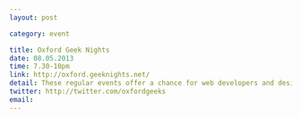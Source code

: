 ```yaml
---
layout: post

category: event

title: Oxford Geek Nights
date: 08.05.2013
time: 7.30-10pm
link: http://oxford.geeknights.net/
detail: These regular events offer a chance for web developers and designers in the local area to get together, share their skills and talk about new ideas, techniques and technologies.
twitter: http://twitter.com/oxfordgeeks
email: 
---
```

